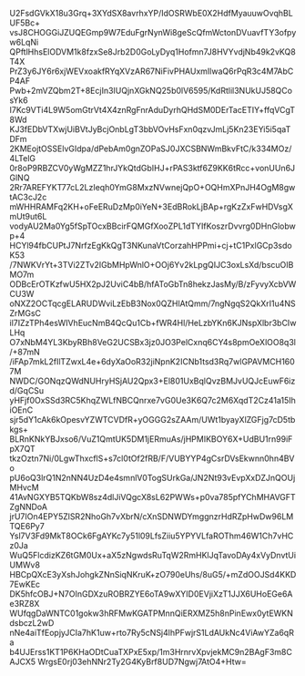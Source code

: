 U2FsdGVkX18u3Grq+3XYdSX8avrhxYP/IdOSRWbE0X2HdfMyauuwOvqhBLUF5Bc+
vsJ8CHOGGiJZUQEGmp9W7EduFgrNynWi8geScQfmWctonDVuavfTY3ofpyw6LqNi
QPftlHhsElODVM1k8fzxSe8Jrb2D0GoLyDyq1Hofmn7J8HVYvdjNb49k2vKQ8T4X
PrZ3y6JY6r6xjWEVxoakfRYqXVzAR67NiFivPHAUxmIlwaQ6rPqR3c4M7AbCP4AF
Pwb+2mVZQbm2T+8EcjIn3IUQjnXGkNQ25b0lV6595/KdRtlil3NUkUJ58QCosYk6
I7Kc9VTi4L9W5omGtrVt4X4znRgFnrAduDyrhQHdSM0DErTacETIY+ffqVCgT8Wd
KJ3fEDbVTXwjUiBVtJyBcjOnbLgT3bbVOvHsFxn0qzvJmLj5Kn23EYi5i5qaTDFm
2KMEojtOSSElvGIdpa/dPebAm0gnZOPaSJ0JXCSBNWmBkvFtC/k334MOz/4LTelG
0r8oP9RBZCV0yWgMZZ1hrJYkQtdGbIHJ+rPAS3ktf6Z9KK6tRcc+vonUUn6JGlNQ
2Rr7AREFYKT77cL2LzIeqh0YmG8MxzNVwnejQpO+OQHmXPnJH4OgM8gwtAC3cJ2c
mWHHRAMFq2KH+oFeERuDzMp0iYeN+3EdBRokLjBAp+rgKzZxFwHDVsgXmUt9ut6L
vodyAU2Ma0Yg5fSpTOcxBBcirFQMGfXooZPL1dTYIfKoszrDvvrg0DHnGlobwp+4
HCYl94fbCUPtJ7NrfzEgKkQgT3NKunaVtCorzahHPPmi+cj+tC1PxlGCp3sdoK53
/7NWKVrYt+3TVi2ZTv2IGbMHpWnlO+OOj6Yv2kLpgQIJC3oxLsXd/bscuOIBMO7m
ODBcErOTKzfwU5HX2pJ2UviC4bB/hfAToGbTn8hekzJasMy/B/zFyvyXcbVWCU3W
oNXZ2OCTqcgELARUDWviLzEbB3Nox0QZHlAtQmm/7ngNgqS2QkXrI1u4NSZrMGsC
il7IZzTPh4esWIVhEucNmB4QcQu1Cb+fWR4Hl/HeLzbYKn6KJNspXlbr3bCIwLHq
O7xNbM4YL3KbyRBh8VeG2UCSBx3jz0JO3PelCxnq6CY4s8pmOeXlOO8q3l/+87mN
/iFAp7mkL2fIlTZwxL4e+6dyXaOoR32jiNpnK2ICNb1tsd3Rq7wlGPAVMCH1607M
NWDC/GONqzQWdNUHryHSjAU2Qpx3+El801UxBqlQvzBMJvUQJcEuwF6izd/GqCSu
yHFjf0OxSSd3RC5KhqZWLfNBCQnrxe7vG0Ue3K6Q7c2M6XqdT2Cz41a15IhiOEnC
sjr5dY1cAk6kOpesvYZWTCVDfR+yOGGG2sZAAm/UWt1byayXlZGFjg7cD5tbkgs+
BLRnKNkYBJxso6/VuZ1QmtUK5DM1jERmuAs/jHPMIKBOY6X+UdBU1rn99iFpX7QT
tkzOztn7Ni/0LgwThxcflS+s7cl0tOf2fRB/F/VUBYYP4gCsrDVsEkwnn0hn4BVo
pU6oQ3lrQ1N2nNN4UzD4e4smnlV0TogSUrkGa/JN2Nt93vEvpXxDZJnQOUjMHvcM
41AvNGXYB5TQKbW8sz4dlJiVQgcX8sL62PWWs+p0va785pfYChMHAVGFTZgNNDoA
jrU7IOn4EPY5ZlSR2NhoGh7vXbrN/cXnSDNWDYmggnzrHdRZpHwDw96LMTQE6Py7
Ysl7V3Fd9MkT8OCk6FgAYKc7y51l09LfsZiiu5YPYVLfaROThm46W1Ch7vHCz0Ja
WuQ5FlcdizKZ6tGM0Ux+aX5zNgwdsRuTqW2RmHKlJqTavoDAy4xVyDnvtUiUMWv8
HBCpQXcE3yXshJohgkZNnSiqNKruK+zO790eUhs/8uG5/+mZdOOJSd4KKD7EwKEc
DK5hfcOBJ+N7OInGDXzuROBRZYE6oTA9wXYID0EVjiXzT1JJX6UHoEGe6Ae3RZ8X
WUfqgDaWNTC01gokw3hRFMwKGATPMnnQiERXMZ5h8nPinEwx0ytEWKNdsbczL2wD
nNe4aiTfEopjyJCIa7hK1uw+rto7Ry5cNSj4lhPFwjrS1LdAUkNc4ViAwYZa6qRa
b4UJErss1KT1P6KHaODtCuaTXPxE5xp/1m3HrnrvXpvjekMC9n2BAgF3m8CAJCX5
WrgsE0rj03ehNNr2Ty2G4KyBrf8UD7Ngwj7AtO4+Htw=
